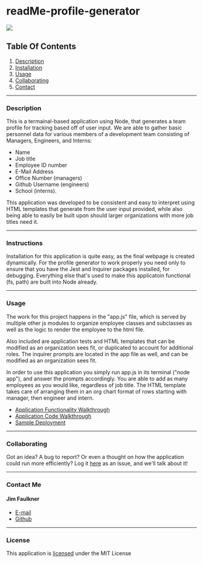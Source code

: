 # readMe-profile-generator

![](https://img.shields.io/badge/License-MIT-yellowgreen)
      
## Table Of Contents
1.  [Description](#description)
2.  [Installation](#installation) 
3.  [Usage](#usage)
4.  [Collaborating](#collaborating)
5.  [Contact](#contact)
      
_________________________________
  
### Description
      
This is a termainal-based application using Node, that generates a team profile for tracking based off of user input.  We are able to gather basic personnel data for various members of a development team consisting of Managers, Engineers, and Interns:
- Name
- Job title
- Employee ID number
- E-Mail Address
- Office Number (managers)
- Github Username (engineers)
- School (interns).

This application was developed to be consistent and easy to interpret using HTML templates that generate from the user input provided, while also being able to easily be built upon should larger organizations with more job titles need it.  
      
_________________________________
  
### Instructions
  
Installation for this application is quite easy, as the final webpage is created dynamically.  For the profile generator to work properly you need only to ensure that you have the Jest and Inquirer packages installed, for debugging.  Everything else that's used to make this applicatoin functional (fs, path) are built into Node already.  

  
_________________________________
  
### Usage
  
The work for this project happens in the "app.js" file, which is served by multiple other js modules to organize employee classes and subclasses as well as the logic to render the employee to the html file.

Also included are application tests and HTML templates that can be modified as an organization sees fit, or duplicated to account for additional roles.  The inquirer prompts are located in the app file as well, and can be modified as an organization sees fit.

In order to use this application you simply run app.js in its terminal ("node app"), and answer the prompts accordingly.  You are able to add as many employees as you would like, regardless of job title.  The HTML template takes care of arranging them in an org chart format of rows starting with manager, then engineer and intern.

- [Application Functionality Walkthrough](https://youtu.be/U77DcU5zm8g)
- [Application Code Walkthrough](https://youtu.be/Rnv2ZL6jPqs)
- [Sample Deployment](https://jhf1203.github.io/team-profile-generator/team.html)
  
_________________________________
  
### Collaborating
  
Got an idea?  A bug to report?  Or even a thought on how the application could run more efficiently?  Log it [here](https://github.com/jhf1203/team-profile-generator/issues) as an issue, and we'll talk about it!
  
_________________________________
  
### Contact Me
  
#### Jim Faulkner
- [E-mail](mailto:jhf1203@gmail.com)
- [Github](jhf1203)
  
_________________________________
  
### License
  
This application is [licensed](https://opensource.org/licenses/MIT) under the MIT License
